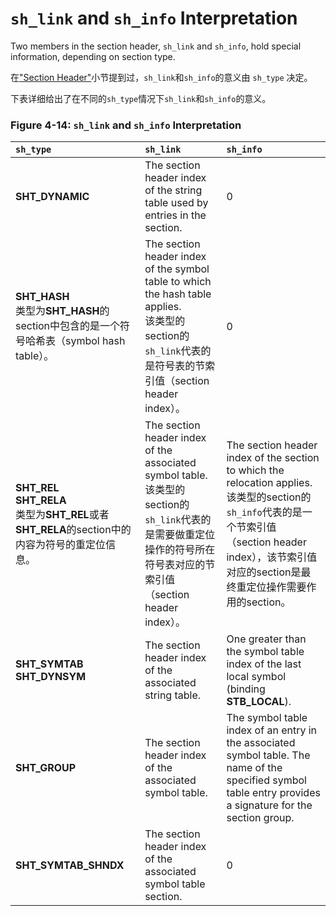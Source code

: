 # `sh_link` and `sh_info` Interpretation

Two members in the section header, `sh_link` and `sh_info`, hold special information, depending on section type.

在["Section Header"](https://github.com/astrotycoon/Executable-And-Linking-Format-ELF/blob/main/10.%20Section%20Header.md)小节提到过，`sh_link`和`sh_info`的意义由 `sh_type` 决定。

下表详细给出了在不同的`sh_type`情况下`sh_link`和`sh_info`的意义。

### Figure 4-14: `sh_link` and `sh_info` Interpretation

`sh_type`|	`sh_link`|	`sh_info`
|:-|:-|:-|
**SHT_DYNAMIC**|	The section header index of the string table used by entries in the section.	|0
**SHT_HASH**<br>类型为**SHT_HASH**的section中包含的是一个符号哈希表（symbol hash table）。|	The section header index of the symbol table to which the hash table applies.<br>该类型的section的`sh_link`代表的是符号表的节索引值（section header index）。	|0
**SHT_REL**<br>**SHT_RELA**<br>类型为**SHT_REL**或者**SHT_RELA**的section中的内容为符号的重定位信息。|	The section header index of the associated symbol table.<br>该类型的section的`sh_link`代表的是需要做重定位操作的符号所在符号表对应的节索引值（section header index）。|	The section header index of the section to which the relocation applies.<br>该类型的section的`sh_info`代表的是一个节索引值（section header index），该节索引值对应的section是最终重定位操作需要作用的section。
**SHT_SYMTAB**<br>**SHT_DYNSYM**|	The section header index of the associated string table.|	One greater than the symbol table index of the last local symbol (binding **STB_LOCAL**).
**SHT_GROUP**|	The section header index of the associated symbol table.|	The symbol table index of an entry in the associated symbol table. The name of the specified symbol table entry provides a signature for the section group.
**SHT_SYMTAB_SHNDX**|	The section header index of the associated symbol table section.|	0

